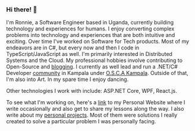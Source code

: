 ### Hi there! 👋
I'm Ronnie, a Software Engineer based in Uganda, currently building technology and experiences for humans. I enjoy converting complex problems into technology and experiences that are both intuitive and exciting. Over time I've worked on Software for Tech products. Most of my endeavors are in C#, but every now and then I code in TypeScript/JavaScript as well. I'm primarily interested in Distributed Systems and the Cloud. My professional hobbies involve contributing to Open-Source and [blogging](https://ronnielutaro.github.io/blog). I currently as well lead and run a .NET/C# Developer [community](https://chat.whatsapp.com/D8MPoXMBDvj9c9MLfoxOnL) in Kampala under [O.S.C.A Kampala](https://oscakampala.github.io). Outside of that, I'm also into Art. In my spare time I enjoy dancing.

Other technologies I work with include: ASP.NET Core, WPF, React.js.

To see what I'm working on, here's a [link](https://ronnielutalo.github.io/) to my Personal Website where I write occasionally and also get to share my lessons along the way. I also write about my [personal projects](https://ronnielutalo.github.io/projects/). Most of them were solutions I really created to solve a particular problem I was personally facing.

